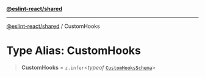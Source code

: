[**@eslint-react/shared**](../README.md)

***

[@eslint-react/shared](../README.md) / CustomHooks

# Type Alias: CustomHooks

> **CustomHooks** = `z.infer`\<*typeof* [`CustomHooksSchema`](../variables/CustomHooksSchema.md)\>
